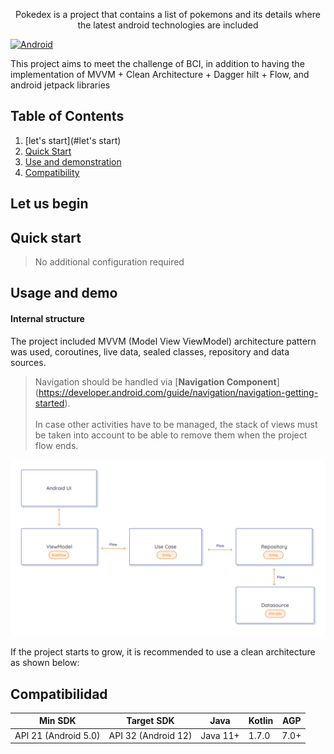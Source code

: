 
<p align="center">
Pokedex is a project that contains a list of pokemons and its details where the latest android technologies are included</p>

[![Android](https://badgen.net/badge/documentation/v1.0.1/green)]()

<!-- region:description -->

This project aims to meet the challenge of BCI, in addition to having the implementation of MVVM + Clean Architecture + Dagger hilt + Flow, and android jetpack libraries

<!-- endregion:description -->

## Table of Contents

1. [let's start](#let's start)
2. [Quick Start](#quick-start)
3. [Use and demonstration](#use-and-demonstration)
4. [Compatibility](#compatibility)

<a name="let's start"></a>

## Let us begin

<a name="quick-start"></a>

## Quick start

[//]: # 'region:quick-start'

> No additional configuration required

[//]: # 'endregion:quick-start'

<a name="use-and-demonstration"></a>

## Usage and demo

[//]: # 'region:usage-demo'

[//]: # 'general content diagram'

#### Internal structure

The project included MVVM (Model View ViewModel) architecture pattern was used, coroutines, live data, sealed classes, repository and data sources.

> Navigation should be handled via [**Navigation Component**] (https://developer.android.com/guide/navigation/navigation-getting-started).<br><br>
> In case other activities have to be managed, the stack of views must be taken into account to be able to remove them when the project flow ends.

<p align="center">
    <img src="images/pokemon_clean_module.png" />
</p>

If the project starts to grow, it is recommended to use a clean architecture as shown below:




<a name="compatibility"></a>

## Compatibilidad

| Min SDK              | Target SDK          | Java     | Kotlin | AGP  |
|----------------------|---------------------|----------|--------|------|
| API 21 (Android 5.0) | API 32 (Android 12) | Java 11+ | 1.7.0  | 7.0+ |